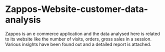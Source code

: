 # Zappos-Website-customer-data-analysis
Zappos is an e commerce application and the data analysed here is related to its website like the number of visits, orders, gross sales in a session.
Various insights have been found out and a detailed report is attached.
